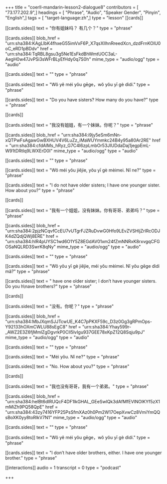 +++
title = "coerll-mandarin-lesson2-dialogue8"
contributors = [ "73.177.202.9",]
headings = [ "Phrase", "Audio", "Speaker Gender", "Pinyin", "English",]
tags = [ "target-language:zh",]
type = "lesson"
[[cards]]

[[cards.sides]]
text = "你有姐妹吗？ 有几个？"
type = "phrase"

[[cards.sides]]
blob_href = "urn:sha384:KAgLlbK4fhxeG55imVxF6P_X7qsXIlhnRreedXcn_dzdFrnKOIU0oC_eRD1pBDdv"
href = "urn:sha384:TqRBL8gsu3g5Ne1EsFkdBhWmtUOC3aL-AegH0w47JvPSi3sWFrBLyEfHdy0q7S0h"
mime_type = "audio/ogg"
type = "audio"

[[cards.sides]]
text = ""
type = "phrase"

[[cards.sides]]
text = "Wǒ yě méi yǒu gēge，wǒ yǒu yī gè dìdi."
type = "phrase"

[[cards.sides]]
text = "Do you have sisters? How many do you have?"
type = "phrase"

[[cards]]

[[cards.sides]]
text = "我没有姐姐，有一个妹妹。你呢？"
type = "phrase"

[[cards.sides]]
blob_href = "urn:sha384:i9jy5eSm6mNn-xQTPwFsAgawGwBXHUV4V6LuZz_iMaWUYmmkc24B4y95a80Ar2RE"
href = "urn:sha384:cfdAlMs_hRyz_G7C4I6zpLmbOr53JIUDdaDaj1jegpEmL-W91tDRtlq9LWXErD0I"
mime_type = "audio/ogg"
type = "audio"

[[cards.sides]]
text = ""
type = "phrase"

[[cards.sides]]
text = "Wŏ méi yŏu jiĕjie, yŏu yī gè mèimei. Nĭ ne?"
type = "phrase"

[[cards.sides]]
text = "I do not have older sisters; I have one younger sister. How about you?"
type = "phrase"

[[cards]]

[[cards.sides]]
text = "我有一个姐姐，没有妹妹。你有哥哥、弟弟吗？"
type = "phrase"

[[cards.sides]]
blob_href = "urn:sha384:2pjzNCqvfCcEU7vUTgrFJZRuDvwG0Hfo9LEvZVSHljZrlRcODJK4dZQdjQWj8ERE"
href = "urn:sha384:hlR4pUYSC1wd6O1Y5Z8EGdAV01xm24fZmNNRxK8rxvgqCFGOSaNQLRD3SwrK8qNy"
mime_type = "audio/ogg"
type = "audio"

[[cards.sides]]
text = ""
type = "phrase"

[[cards.sides]]
text = "Wǒ yǒu yī gè jiějie, méi yǒu mèimei. Nǐ yǒu gēge dìdi mǎ?"
type = "phrase"

[[cards.sides]]
text = " have one older sister; I don’t have younger sisters. Do you h\nave brothers?"
type = "phrase"

[[cards]]

[[cards.sides]]
text = "没有。你呢？"
type = "phrase"

[[cards.sides]]
blob_href = "urn:sha384:MbJXqmSJJTcwUE_K4C7pPKXF59c_D3z0Gg3gRPmOps-Y92133hOXmCWLU88sEgC8"
href = "urn:sha384:Yhay599r-_AWZ2E3Z6fjMmlZgDgvrkP0CIl5lvIgu937GEE78xKpZ12Q8Sqju9pJ"
mime_type = "audio/ogg"
type = "audio"

[[cards.sides]]
text = ""
type = "phrase"

[[cards.sides]]
text = "Méi yǒu. Nǐ ne?"
type = "phrase"

[[cards.sides]]
text = "No. How about you?"
type = "phrase"

[[cards]]

[[cards.sides]]
text = "我也没有哥哥，我有一个弟弟。"
type = "phrase"

[[cards.sides]]
blob_href = "urn:sha384:helBt6dIRUQcF4DF1lkGHAL_GEeSwlQk3dAfMfEVlNOlKYf5zX1mMiZh9PQ58QpE"
href = "urn:sha384:43zy7416YFP25PsSfmXAz0h0Pm2W17OepXvwCz8VmiYmQQsBoXK0yy8toRlkV7N1"
mime_type = "audio/ogg"
type = "audio"

[[cards.sides]]
text = ""
type = "phrase"

[[cards.sides]]
text = "Wǒ yě méi yǒu gēge，wǒ yǒu yī gè dìdi."
type = "phrase"

[[cards.sides]]
text = "I don’t have older brothers, either. I have one younger brother."
type = "phrase"

[[interactions]]
audio = 1
transcript = 0
type = "podcast"

+++
